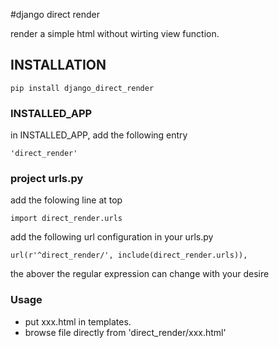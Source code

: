 #django direct render


render a simple html without wirting view function. 


## INSTALLATION

    pip install django_direct_render

### INSTALLED_APP

in INSTALLED_APP, add the following entry


    'direct_render'


### project urls.py 

add the folowing line at top
	
	import direct_render.urls

add the following url configuration in your urls.py

    url(r'^direct_render/', include(direct_render.urls)), 
    
the abover the regular expression can change with your desire

### Usage

* put xxx.html in templates. 
* browse file directly from 'direct_render/xxx.html'
	
